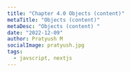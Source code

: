 ```yaml
---
title: "Chapter 4.0 Objects (content)"
metaTitle: "Objects (content)"
metaDesc: "Objects (content) "
date: "2022-12-09"
author: Pratyush M
socialImage: pratyush.jpg
tags:
  - javscript, nextjs
---
```


